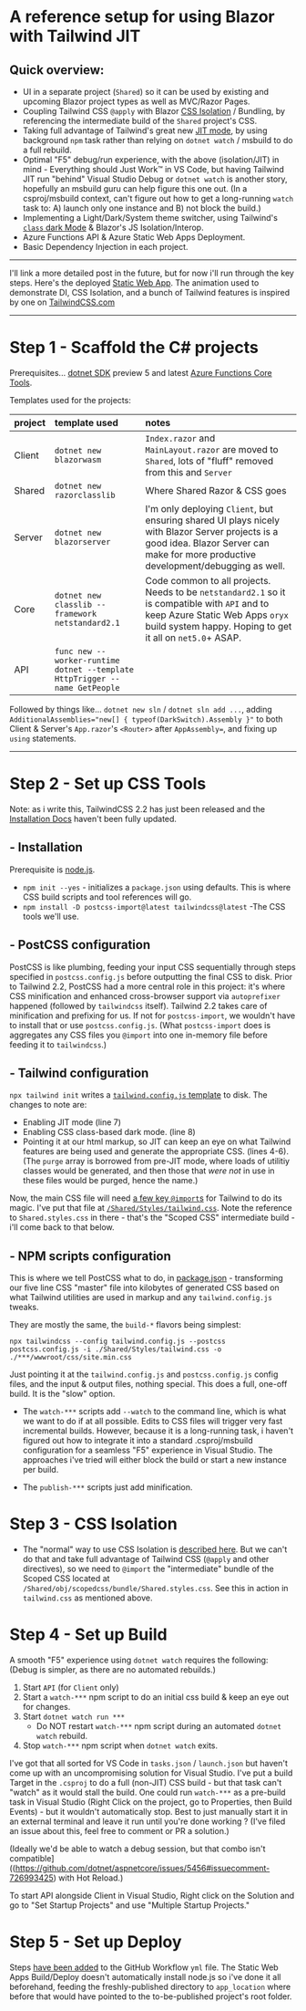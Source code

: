 # A reference setup for using Blazor with Tailwind JIT

## Quick overview:

* UI in a separate project (`Shared`) so it can be used by existing and upcoming Blazor project types as well as MVC/Razor Pages.
* Coupling Tailwind CSS `@apply` with Blazor [CSS Isolation](https://docs.microsoft.com/en-us/aspnet/core/blazor/components/css-isolation) / Bundling, by referencing the intermediate build of the `Shared` project's CSS.
* Taking full advantage of Tailwind's great new [JIT mode](https://tailwindcss.com/docs/just-in-time-mode), by using background `npm` task rather than relying on `dotnet watch` / msbuild to do a full rebuild.
* Optimal "F5" debug/run experience, with the above (isolation/JIT) in mind - Everything should Just Work™ in VS Code, but having Tailwind JIT run "behind" Visual Studio Debug or `dotnet watch` is another story, hopefully an msbuild guru can help figure this one out.  (In a csproj/msbuild context, can't figure out how to get a long-running `watch` task to: A) launch only one instance and B) not block the build.)
* Implementing a Light/Dark/System theme switcher, using Tailwind's [`class` dark Mode](https://tailwindcss.com/docs/dark-mode#toggling-dark-mode-manually) & Blazor's JS Isolation/Interop.
* Azure Functions API & Azure Static Web Apps Deployment.
* Basic Dependency Injection in each project.

---

I'll link a more detailed post in the future, but for now i'll run through the key steps.  Here's the deployed [Static Web App](https://polite-sky-006af1d1e.azurestaticapps.net/).  The animation used to demonstrate DI, CSS Isolation, and a bunch of Tailwind features is inspired by one on [TailwindCSS.com](https://tailwindcss.com/)

---

# Step 1 - Scaffold the C# projects

Prerequisites... [dotnet SDK](https://dotnet.microsoft.com/download/dotnet/6.0) preview 5 and latest [Azure Functions Core Tools](https://docs.microsoft.com/en-us/azure/azure-functions/functions-develop-local).

Templates used for the projects:

| project | template used                                                              | notes                                                                                                                                                                                           |
| :------ | :------------------------------------------------------------------------- | :---------------------------------------------------------------------------------------------------------------------------------------------------------------------------------------------- |
| Client  | `dotnet new blazorwasm`                                                    | `Index.razor` and  `MainLayout.razor` are moved to `Shared`, lots of "fluff" removed from this and `Server`                                                                                     |
| Shared  | `dotnet new razorclasslib`                                                 | Where Shared Razor & CSS goes                                                                                                                                                                   |
| Server  | `dotnet new blazorserver`                                                  | I'm only deploying `Client`, but ensuring shared UI plays nicely with Blazor Server projects is a good idea.  Blazor Server can make for more productive development/debugging as well.         |
| Core    | `dotnet new classlib --framework netstandard2.1`                           | Code common to all projects.  Needs to be `netstandard2.1` so it is compatible with `API` and to keep Azure Static Web Apps `oryx` build system happy.  Hoping to get it all on `net5.0`+ ASAP. |
| API     | `func new --worker-runtime dotnet --template HttpTrigger --name GetPeople` |                                                                                                                                                                                                 |

Followed by things like... `dotnet new sln` / `dotnet sln add ...`, adding `AdditionalAssemblies="new[] { typeof(DarkSwitch).Assembly }"` to both Client & Server's `App.razor`'s `<Router>` after `AppAssembly=`, and fixing up `using` statements.

---

# Step 2 - Set up CSS Tools

Note: as i write this, TailwindCSS 2.2 has just been released and the [Installation Docs](https://tailwindcss.com/docs/installation) haven't been fully updated.  

## - Installation

Prerequisite is [node.js](https://nodejs.org/en/download/).

* `npm init --yes` - initializes a `package.json` using defaults.  This is where CSS build scripts and tool references will go.
* `npm install -D postcss-import@latest tailwindcss@latest` -The CSS tools we'll use.
  
## - PostCSS configuration

PostCSS is like plumbing, feeding your input CSS sequentially through steps specified in `postcss.config.js` before outputting the final CSS to disk.  Prior to Tailwind 2.2, PostCSS had a more central role in this project: it's where CSS minification and enhanced cross-browser support via `autoprefixer` happened (followed by `tailwindcss` itself).  Tailwind 2.2 takes care of minification and prefixing for us.  If not for `postcss-import`, we wouldn't have to install that or use `postcss.config.js`.  (What `postcss-import` does is aggregates any CSS files you `@import` into one in-memory file before feeding it to `tailwindcss`.)

## - Tailwind configuration

`npx tailwind init` writes a [`tailwind.config.js` template](https://github.com/McNerdius/TailBlazor/blob/main/tailwind.config.js) to disk.  The changes to note are:
  
  * Enabling JIT mode (line 7)
  * Enabling CSS class-based dark mode. (line 8)
  * Pointing it at our html markup, so JIT can keep an eye on what Tailwind features are being used and generate the appropriate CSS.  (lines 4-6).  (The `purge` array is borrowed from pre-JIT mode, where loads of utilitiy classes would be generated, and then those that *were not* in use in these files would be purged, hence the name.)
  
  Now, the main CSS file will need [a few key `@import`s](https://tailwindcss.com/docs/installation#include-tailwind-in-your-css) for Tailwind to do its magic.  I've put that file at [`/Shared/Styles/tailwind.css`](https://github.com/McNerdius/TailBlazor/blob/main/Shared/Styles/tailwind.css).  Note the reference to `Shared.styles.css` in there - that's the "Scoped CSS" intermediate build - i'll come back to that below.

## - NPM scripts configuration

This is where we tell PostCSS what to do, in [package.json](https://github.com/McNerdius/TailBlazor/blob/main/package.json#L13) - transforming our five line CSS "master" file into kilobytes of generated CSS based on what Tailwind utilities are used in markup and any `tailwind.config.js` tweaks.

They are mostly the same, the `build-*` flavors being simplest:

`npx tailwindcss --config tailwind.config.js --postcss postcss.config.js -i ./Shared/Styles/tailwind.css -o ./***/wwwroot/css/site.min.css`

Just pointing it at the  `tailwind.config.js` and `postcss.config.js` config files, and the input & output files, nothing special.  This does a full, one-off build.  It is the "slow" option.

* The `watch-***` scripts add `--watch` to the command line, which is what we want to do if at all possible.  Edits to CSS files will trigger very fast incremental builds.  However, because it is a long-running task, i haven't figured out how to integrate it into a standard .csproj/msbuild configuration for a seamless "F5" experience in Visual Studio.  The approaches i've tried will either block the build or start a new instance per build. 
  
* The `publish-***` scripts just add minification.
  
# Step 3 - CSS Isolation

* The "normal" way to use CSS Isolation is [described here](https://docs.microsoft.com/en-us/aspnet/core/blazor/components/css-isolation?view=aspnetcore-5.0#css-isolation-bundling).  But we can't do that and take full advantage of Tailwind CSS (`@apply` and other directives), so we need to `@import` the "intermediate" bundle of the Scoped CSS located at `/Shared/obj/scopedcss/bundle/Shared.styles.css`.  See this in action in `tailwind.css` as mentioned above.

# Step 4 - Set up Build

A smooth "F5" experience using `dotnet watch` requires the following: (Debug is simpler, as there are no automated rebuilds.)

1) Start `API` (for `Client` only)
2) Start a `watch-***` npm script to do an initial css build & keep an eye out for changes.
3) Start `dotnet watch run ***`
   * Do NOT restart `watch-***` npm script during an automated `dotnet watch` rebuild.
4) Stop `watch-***` npm script when `dotnet watch` exits.
   
I've got that all sorted for VS Code in `tasks.json` / `launch.json` but haven't come up with an uncompromising solution for Visual Studio.  I've put a build Target in the `.csproj` to do a full (non-JIT) CSS build - but that task can't "watch" as it would stall the build.  One could run `watch-***` as a pre-build task in Visual Studio (Right Click on the project, go to Properties, then Build Events) - but it wouldn't automatically stop.  Best to just manually start it in an external terminal and leave it run until you're done working ?  (I've filed an issue about this, feel free to comment or PR a solution.)

(Ideally we'd be able to watch a debug session, but that combo isn't compatible]((https://github.com/dotnet/aspnetcore/issues/5456#issuecomment-726993425) with Hot Reload.)

To start API alongside Client in Visual Studio, Right click on the Solution and go to "Set Startup Projects" and use "Multiple Startup Projects."

# Step 5 - Set up Deploy

Steps [have been added](https://github.com/McNerdius/TailBlazor/blob/main/.github/workflows/azure-static-web-apps-polite-sky-006af1d1e.yml#L23) to the GitHub Workflow `yml` file.  The Static Web Apps Build/Deploy doesn't automatically install node.js so i've done it all beforehand, feeding the freshly-published directory to `app_location` where before that would have pointed to the to-be-published project's root folder.